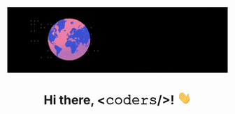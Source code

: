 <div align="center">
	<img src="https://github.com/tkachuk-ai/tkachuk-ai/raw/main/Welcome.gif">
</div>

<h1 align="center">Hi there, <𝚌𝚘𝚍𝚎𝚛𝚜/>! <img src="https://github.com/tkachuk-ai/tkachuk-ai/raw/main/Hand.gif" width="32px"></h1>
